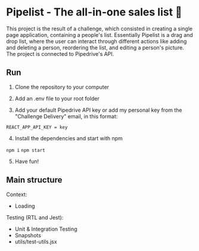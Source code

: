 # Pipelist - The all-in-one sales list 🚀

This project is the result of a challenge, which consisted in creating a single page application, containing a people's list. Essentially Pipelist is a drag and drop list, where the user can interact through different actions like adding and deleting a person, reordering the list, and editing a person's picture.
The project is connected to Pipedrive's API.

## Run

1. Clone the repository to your computer

2. Add an .env file to your root folder

3. Add your default Pipedrive API key or add my personal key from the "Challenge Delivery" email, in this format:

`REACT_APP_API_KEY = key`

4. Install the dependencies and start with npm

`npm i`
`npm start`

5. Have fun!

## Main structure

Context:

- Loading

Testing (RTL and Jest):

- Unit & Integration Testing
- Snapshots
- utils/test-utils.jsx
